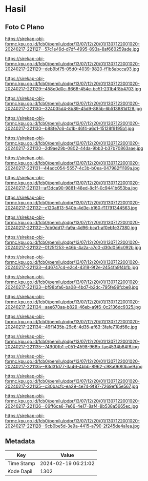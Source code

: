 # Hasil

## Foto C Plano

https://sirekap-obj-formc.kpu.go.id/fcb0/pemilu/pdpr/13/07/12/20/01/1307122001020-20240217-221127--57c1e49d-d7df-4995-893a-8af660259ade.jpg

https://sirekap-obj-formc.kpu.go.id/fcb0/pemilu/pdpr/13/07/12/20/01/1307122001020-20240217-221129--deb9bf75-05d0-4039-9820-ff1b5abcca93.jpg

https://sirekap-obj-formc.kpu.go.id/fcb0/pemilu/pdpr/13/07/12/20/01/1307122001020-20240217-221129--458e0d0c-8668-454e-bc51-231b4f8b4703.jpg

https://sirekap-obj-formc.kpu.go.id/fcb0/pemilu/pdpr/13/07/12/20/01/1307122001020-20240217-221130--324035d4-8b89-45d9-885b-6b513881d128.jpg

https://sirekap-obj-formc.kpu.go.id/fcb0/pemilu/pdpr/13/07/12/20/01/1307122001020-20240217-221130--b88fe7c6-4c1b-46f4-a6c1-15128f9195b1.jpg

https://sirekap-obj-formc.kpu.go.id/fcb0/pemilu/pdpr/13/07/12/20/01/1307122001020-20240217-221130--2d9ae29b-0802-44da-9bb3-b37b70863aae.jpg

https://sirekap-obj-formc.kpu.go.id/fcb0/pemilu/pdpr/13/07/12/20/01/1307122001020-20240217-221131--44adc054-5557-4c3b-b0ea-047982f1189a.jpg

https://sirekap-obj-formc.kpu.go.id/fcb0/pemilu/pdpr/13/07/12/20/01/1307122001020-20240217-221131--af3dca90-9881-48ed-8c1f-0c9441b653ba.jpg

https://sirekap-obj-formc.kpu.go.id/fcb0/pemilu/pdpr/13/07/12/20/01/1307122001020-20240217-221132--c120a813-540b-4d3e-b160-f11791344563.jpg

https://sirekap-obj-formc.kpu.go.id/fcb0/pemilu/pdpr/13/07/12/20/01/1307122001020-20240217-221132--7db0dd17-fa9a-4d96-bca1-af0eb1e37380.jpg

https://sirekap-obj-formc.kpu.go.id/fcb0/pemilu/pdpr/13/07/12/20/01/1307122001020-20240217-221132--0125f253-e46b-4a2a-a7c0-d30d056c092b.jpg

https://sirekap-obj-formc.kpu.go.id/fcb0/pemilu/pdpr/13/07/12/20/01/1307122001020-20240217-221133--4d6747c4-e2c4-4318-9f2e-2454fa9f4bfb.jpg

https://sirekap-obj-formc.kpu.go.id/fcb0/pemilu/pdpr/13/07/12/20/01/1307122001020-20240217-221133--bf98bfa6-ba08-4bd7-b2dc-795fe99fcbe8.jpg

https://sirekap-obj-formc.kpu.go.id/fcb0/pemilu/pdpr/13/07/12/20/01/1307122001020-20240217-221134--aae670aa-b829-46eb-a9f6-0c2136dc9325.jpg

https://sirekap-obj-formc.kpu.go.id/fcb0/pemilu/pdpr/13/07/12/20/01/1307122001020-20240217-221134--49f1435b-29c6-4d35-af63-3fafe710d56c.jpg

https://sirekap-obj-formc.kpu.go.id/fcb0/pemilu/pdpr/13/07/12/20/01/1307122001020-20240217-221135--74900fb1-e051-4598-968b-fae4534b84f6.jpg

https://sirekap-obj-formc.kpu.go.id/fcb0/pemilu/pdpr/13/07/12/20/01/1307122001020-20240217-221135--83d31d77-3a46-4bbb-8962-c98a0680bae9.jpg

https://sirekap-obj-formc.kpu.go.id/fcb0/pemilu/pdpr/13/07/12/20/01/1307122001020-20240217-221135--c30bacfc-ea29-4e74-9f87-7269ef65e567.jpg

https://sirekap-obj-formc.kpu.go.id/fcb0/pemilu/pdpr/13/07/12/20/01/1307122001020-20240217-221136--06ff6ca6-7e66-4e17-8af4-8b538a5665ec.jpg

https://sirekap-obj-formc.kpu.go.id/fcb0/pemilu/pdpr/13/07/12/20/01/1307122001020-20240217-221128--9cb0be5d-3e9a-4415-a790-2f245de4a1ea.jpg


## Metadata

| Key        | Value               |
| ---------- | ------------------- |
| Time Stamp | 2024-02-19 06:21:02 |
| Kode Dapil | 1302                |



